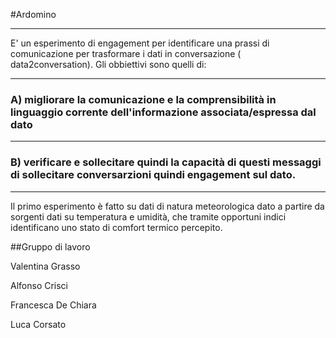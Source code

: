 #Ardomino

________

E' un esperimento di engagement per identificare una prassi di comunicazione per trasformare i dati in conversazione ( data2conversation).
Gli obbiettivi sono quelli di:
____

###  A) migliorare la comunicazione e la  comprensibilità in linguaggio corrente dell'informazione associata/espressa dal dato
________
### B) verificare e sollecitare quindi  la capacità di questi messaggi di sollecitare conversarzioni quindi engagement sul dato.
_____


Il primo esperimento è fatto su dati di natura meteorologica dato a partire da sorgenti dati su temperatura e umidità, che tramite opportuni indici identificano uno stato di comfort termico percepito.

##Gruppo di lavoro

Valentina Grasso 

Alfonso Crisci

Francesca De Chiara 

Luca Corsato
